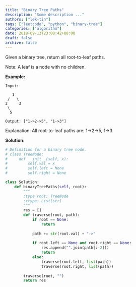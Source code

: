 ```yaml
---
title: "Binary Tree Paths"
description: "Some description ..."
authors: ["lek-tin"]
tags: ["leetcode", "python", "binary-tree"]
categories: ["algorithm"]
date: 2018-09-13T23:00:42+08:00
draft: false
archive: false
---
```

Given a binary tree, return all root-to-leaf paths.

Note: A leaf is a node with no children.

**Example:**
```
Input:

   1
 /   \
2     3
 \
  5

Output: ["1->2->5", "1->3"]
```
Explanation: All root-to-leaf paths are: 1->2->5, 1->3

**Solution:**
```python
# Definition for a binary tree node.
# class TreeNode:
#     def __init__(self, x):
#         self.val = x
#         self.left = None
#         self.right = None

class Solution:
    def binaryTreePaths(self, root):
        """
        :type root: TreeNode
        :rtype: List[str]
        """
        res = []
        def traverse(root, path):
            if root == None:
                return
            
            path += str(root.val) + "->"
        
            if root.left == None and root.right == None:
                res.append("".join(path[:-2]))
                return
            else:
                traverse(root.left, list(path))
                traverse(root.right, list(path))
            
        traverse(root, "")
        return res
            
```